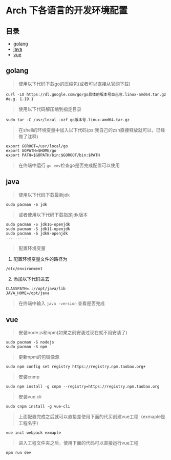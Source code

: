 # Arch 下各语言的开发环境配置
## 目录
* [golang](#golang)
* [java](#java)
* [vue](#vue)

## golang
> 使用以下代码下载go的压缩包(或者可以直接从官网下载)
```
curl -LO https://dl.google.com/go/go具体的版本号自己写.linux-amd64.tar.gz     #e.g. 1.19.1
```
> 使用以下代码解压缩到指定目录
```
sudo tar -C /usr/local -xzf go版本号.linux-amd64.tar.gz
```
> 在shell的环境变量中加入以下代码(ps:我自己的zsh直接释放就可以，已经做了注释)
```
export GOROOT=/usr/local/go
export GOPATH=$HOME/go
export PATH=$GOPATH/bin:$GOROOT/bin:$PATH
```
> 在终端中运行 `go env`检查go是否完成配置可以使用
## java
> 使用以下代码下载最新jdk
```
sudo pacman -S jdk
```
> 或者使用以下代码下载指定jdk版本
```
sudo pacman -S jdk16-openjdk
sudo pacman -S jdk11-openjdk
sudo pacman -S jdk8-openjdk
..........
```
> 配置环境变量
1. 配置环境变量文件的路径为
```
/etc/environment
```
2. 添加以下代码进去
```
CLASSPATH=.://opt/java/lib
JAVA_HOME=/opt/java
```
> 在终端中输入 `java -version` 查看是否完成
## vue
> 安装node.js和npm(如果之前安装过现在就不用安装了)
```
sudo pacman -S nodejs
sudo pacman -S npm
```
> 更新npm的包镜像源
```
sudo npm config set registry https://registry.npm.taobao.org+
```
> 安装cnmp
```
sudo npm install -g cnpm --registry=https://registry.npm.taobao.org
```
> 安装vue.cli
```
sudo cnpm install -g vue-cli
```
> 上面配置完成之后就可以直接差使用下面的代买创建vue工程（exmaple是工程名字）
```
vue init webpack exmaple
```
> 进入工程文件夹之后，使用下面的代码可以直接运行vue工程
```
npm run dev
```
























